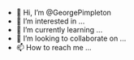 - 👋 Hi, I’m @GeorgePimpleton
- 👀 I’m interested in ...
- 🌱 I’m currently learning ...
- 💞️ I’m looking to collaborate on ...
- 📫 How to reach me ...

<!---
GeorgePimpleton/GeorgePimpleton is a ✨ special ✨ repository because its `README.md` (this file) appears on your GitHub profile.
You can click the Preview link to take a look at your changes.
--->
